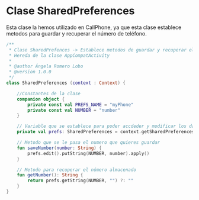 # Clase SharedPreferences

Esta clase la hemos utilizado en CallPhone, ya que esta clase establece metodos para guardar y recuperar el número de teléfono.

```kotlin
/**
 * Clase SharedPrefences -> Establece metodos de guardar y recuperar el numero de telefono
 * Hereda de la clase AppCompatActivity
 *
 * @author Ángela Romero Lobo
 * @version 1.0.0
 */
class SharedPreferences (context : Context) {

    //Constantes de la clase
    companion object {
        private const val PREFS_NAME = "myPhone"
        private const val NUMBER = "number"
    }

    // Variable que se establece para poder accdeder y modificar los datos almacenados
    private val prefs: SharedPreferences = context.getSharedPreferences(PREFS_NAME, Context.MODE_PRIVATE)

    // Metodo que se le pasa el numero que quieres guardar
    fun saveNumber(number: String) {
        prefs.edit().putString(NUMBER, number).apply()
    }

    // Metodo para recuperar el número almacenado
    fun getNumber(): String {
        return prefs.getString(NUMBER, "") ?: ""
    }
}
```
